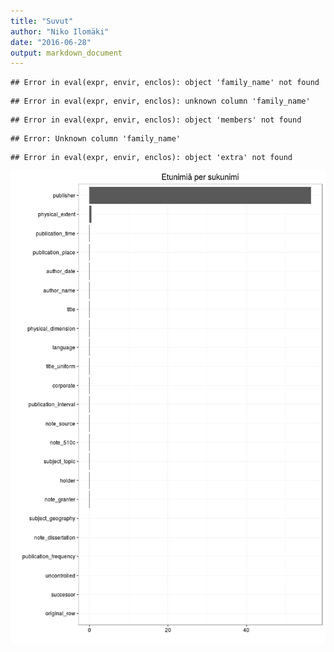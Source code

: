```yaml
---
title: "Suvut"
author: "Niko Ilomäki"
date: "2016-06-28"
output: markdown_document
---
```





```
## Error in eval(expr, envir, enclos): object 'family_name' not found
```

```
## Error in eval(expr, envir, enclos): unknown column 'family_name'
```

```
## Error in eval(expr, envir, enclos): object 'members' not found
```

```
## Error: Unknown column 'family_name'
```

```
## Error in eval(expr, envir, enclos): object 'extra' not found
```

![plot of chunk suvut](figure/suvut-1.png)
